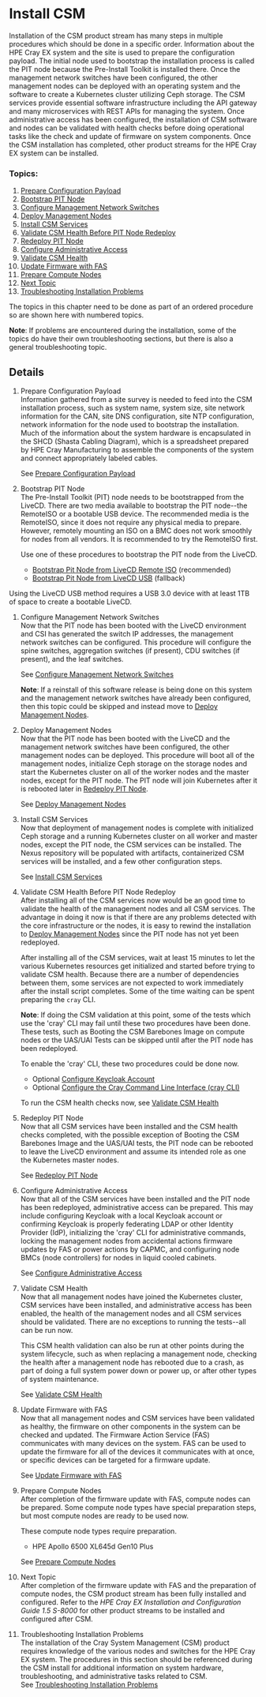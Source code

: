 # Install CSM

Installation of the CSM product stream has many steps in multiple procedures which should be done in a
specific order.  Information about the HPE Cray EX system and the site is used to prepare the configuration
payload.  The initial node used to bootstrap the installation process is called the PIT node because the
Pre-Install Toolkit is installed there. Once the management network switches have been configured, the other
management nodes can be deployed with an operating system and the software to create a Kubernetes cluster
utilizing Ceph storage.  The CSM services provide essential software infrastructure including the API gateway
and many microservices with REST APIs for managing the system.  Once administrative access has been configured,
the installation of CSM software and nodes can be validated with health checks before doing operational tasks
like the check and update of firmware on system components.  Once the CSM installation has completed, other
product streams for the HPE Cray EX system can be installed.

### Topics:
   
   1. [Prepare Configuration Payload](#prepare_configuration_payload)
   1. [Bootstrap PIT Node](#bootstrap_pit_node)
   1. [Configure Management Network Switches](#configure_management_network)
   1. [Deploy Management Nodes](#deploy_management_nodes)
   1. [Install CSM Services](#install_csm_services)
   1. [Validate CSM Health Before PIT Node Redeploy](#validate_csm_health_before_pit_redeploy)
   1. [Redeploy PIT Node](#redeploy_pit_node)
   1. [Configure Administrative Access](#configure_administrative_access)
   1. [Validate CSM Health](#validate_csm_health)
   1. [Update Firmware with FAS](#update_firmware_with_fas)
   1. [Prepare Compute Nodes](#prepare_compute_nodes)
   1. [Next Topic](#next_topic)
   1. [Troubleshooting Installation Problems](#troubleshooting_installation)

The topics in this chapter need to be done as part of an ordered procedure so are shown here with numbered topics.

**Note**: If problems are encountered during the installation, some of the topics do have their own troubleshooting
sections, but there is also a general troubleshooting topic.

## Details
 
   <a name="prepare_configuration_payload"></a>

   1. Prepare Configuration Payload  
   Information gathered from a site survey is needed to feed into the CSM installation process, such as system name,
   system size, site network information for the CAN, site DNS configuration, site NTP configuration, network
   information for the node used to bootstrap the installation.  Much of the information about the system hardware
   is encapsulated in the SHCD (Shasta Cabling Diagram), which is a spreadsheet prepared by HPE Cray Manufacturing
   to assemble the components of the system and connect appropriately labeled cables.   
   
      See [Prepare Configuration Payload](prepare_configuration_payload.md)  
   <a name="bootstrap_pit_node"></a>
   
   1. Bootstrap PIT Node  
   The Pre-Install Toolkit (PIT) node needs to be bootstrapped from the LiveCD.  There are two media available
   to bootstrap the PIT node--the RemoteISO or a bootable USB device.  The recommended media is the RemoteISO,
   since it does not require any physical media to prepare. However, remotely mounting an ISO on a BMC does not
   work smoothly for nodes from all vendors. It is recommended to try the RemoteISO first.  
   
      Use one of these procedures to bootstrap the PIT node from the LiveCD.  
      * [Bootstrap Pit Node from LiveCD Remote ISO](bootstrap_livecd_remote_iso.md) (recommended)
      * [Bootstrap Pit Node from LiveCD USB](bootstrap_livecd_usb.md) (fallback)

   Using the LiveCD USB method requires a USB 3.0 device with at least 1TB of space to create a bootable LiveCD.
   <a name="configure_management_network"></a>  

   1. Configure Management Network Switches  
   Now that the PIT node has been booted with the LiveCD environment and CSI has generated the switch IP addresses,
   the management network switches can be configured.  This procedure will configure the spine switches, aggregation
   switches (if present), CDU switches (if present), and the leaf switches.  
   
      See [Configure Management Network Switches](configure_management_network.md)  
      
      **Note**: If a reinstall of this software release is being done on this system and the management network switches
      have already been configured, then this topic could be skipped and instead move to
      [Deploy Management Nodes](#deploy_management_nodes).  
   <a name="deploy_management_nodes"></a>
 
   1. Deploy Management Nodes  
   Now that the PIT node has been booted with the LiveCD and the management network switches have been configured,
   the other management nodes can be deployed.  This procedure will boot all of the management nodes, initialize
   Ceph storage on the storage nodes and start the Kubernetes cluster on all of the worker nodes and the master nodes,
   except for the PIT node.  The PIT node will join Kubernetes after it is rebooted later in 
   [Redeploy PIT Node](#redeploy_pit_node).  
   
      See [Deploy Management Nodes](deploy_management_nodes.md)  
   <a name="install_csm_services"></a>
 
   1. Install CSM Services  
   Now that deployment of management nodes is complete with initialized Ceph storage and a running Kubernetes
   cluster on all worker and master nodes, except the PIT node, the CSM services can be installed.  The Nexus
   repository will be populated with artifacts, containerized CSM services will be installed, and a few other configuration steps.  
   
      See [Install CSM Services](install_csm_services.md)
   <a name="validate_csm_health_before_pit_redeploy"></a>
 
   1. Validate CSM Health Before PIT Node Redeploy  
   After installing all of the CSM services now would be an good time to validate the health of the
   management nodes and all CSM services.  The advantage in doing it now is that if there are any problems
   detected with the core infrastructure or the nodes, it is easy to rewind the installation to
   [Deploy Management Nodes](#deploy_management_nodes) since the PIT node has not yet been redeployed.  
   
      After installing all of the CSM services, wait at least 15 minutes to let the various Kubernetes
      resources get initialized and started before trying to validate CSM health. Because there are a number
      of dependencies between them, some services are not expected to work immediately after the install
      script completes.  Some of the time waiting can be spent preparing the `cray` CLI.  
      
      **Note**: If doing the CSM validation at this point, some of the tests which use the 'cray' CLI may fail
      until these two procedures have been done.  These tests, such as Booting the CSM Barebones Image on compute
      nodes or the UAS/UAI Tests can be skipped until after the PIT node has been redeployed.  
   
      To enable the 'cray' CLI, these two procedures could be done now.  
      
      * Optional [Configure Keycloak Account](configure_administrative_access.md#configure_keycloak_account)
      * Optional [Configure the Cray Command Line Interface (cray CLI)](configure_administrative_access.md#configure_cray_cli)  
   
      To run the CSM health checks now, see [Validate CSM Health](../operations/validate_csm_health.md)  
   <a name="redeploy_pit_node"></a>

   1. Redeploy PIT Node  
   Now that all CSM services have been installed and the CSM health checks completed, with the possible exception
   of Booting the CSM Barebones Image and the UAS/UAI tests, the PIT node can be rebooted to leave the LiveCD
   environment and assume its intended role as one the Kubernetes master nodes.  
   
      See [Redeploy PIT Node](redeploy_pit_node.md)
   <a name="configure_administrative_access"></a>

   1. Configure Administrative Access  
   Now that all of the CSM services have been installed and the PIT node has been redeployed, administrative access
   can be prepared.   This may include configuring Keycloak with a local Keycloak account or confirming Keycloak
   is properly federating LDAP or other Identity Provider (IdP), initializing the 'cray' CLI for administrative 
   commands, locking the management nodes from accidental actions firmware updates by FAS or power actions by
   CAPMC, and configuring node BMCs (node controllers) for nodes in liquid cooled cabinets.  
   
      See [Configure Administrative Access](configure_administrative_access.md)
   <a name="validate_csm_health"></a>

   1. Validate CSM Health   
   Now that all management nodes have joined the Kubernetes cluster, CSM services have been installed,
   and administrative access has been enabled, the health of the management nodes and all CSM services
   should be validated.  There are no exceptions to running the tests--all can be run now.  
   
      This CSM health validation can also be run at other points during the system lifecycle, such as when replacing
      a management node, checking the health after a management node has rebooted due to a crash, as part of doing
      a full system power down or power up, or after other types of system maintenance.  
   
      See [Validate CSM Health](../operations/validate_csm_health.md)
   <a name="update_firmware_with_fas"></a>

   1. Update Firmware with FAS  
   Now that all management nodes and CSM services have been validated as healthy, the firmware on other
   components in the system can be checked and updated.  The Firmware Action Service (FAS) communicates
   with many devices on the system. FAS can be used to update the firmware for all of the devices it
   communicates with at once, or specific devices can be targeted for a firmware update.  
   
      See [Update Firmware with FAS](../operations/update_firmware_with_fas.md)
   <a name="prepare_compute_nodes"></a>

   1. Prepare Compute Nodes  
   After completion of the firmware update with FAS, compute nodes can be prepared.  Some compute node
   types have special preparation steps, but most compute nodes are ready to be used now.  
   
      These compute node types require preparation.  
         * HPE Apollo 6500 XL645d Gen10 Plus  
   
      See [Prepare Compute Nodes](prepare_compute_nodes.md)
   <a name="next_topic"></a>
   1. Next Topic  
   After completion of the firmware update with FAS and the preparation of compute nodes, the CSM product stream has
   been fully installed and configured.  Refer to the _HPE Cray EX Installation and Configuration Guide 1.5 S-8000_
   for other product streams to be installed and configured after CSM.
   <a name="troubleshooting_installation"></a>
   
   1. Troubleshooting Installation Problems  
   The installation of the Cray System Management (CSM) product requires knowledge of the various nodes and
   switches for the HPE Cray EX system. The procedures in this section should be referenced during the CSM install
   for additional information on system hardware, troubleshooting, and administrative tasks related to CSM.  
   See [Troubleshooting Installation Problems](troubleshooting_installation.md)
